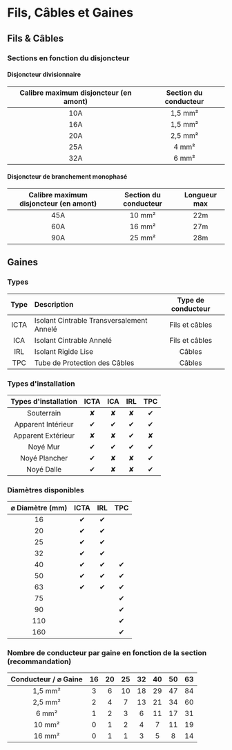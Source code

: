 
# Fils, Câbles et Gaines
## Fils & Câbles
### Sections en fonction du disjoncteur
#### Disjoncteur divisionnaire
| Calibre maximum disjoncteur (en amont) | Section du conducteur |
|:--:|:--:|
| 10A | 1,5 mm²|
| 16A | 1,5 mm²|
| 20A | 2,5 mm²|
| 25A | 4 mm²|
| 32A | 6 mm²|

#### Disjoncteur de branchement monophasé
| Calibre maximum disjoncteur (en amont)| Section du conducteur | Longueur max |
|:--:|:--:|:--:|
| 45A | 10 mm²| 22m |
| 60A | 16 mm²| 27m |
| 90A | 25 mm²| 28m |

## Gaines
### Types
|  **Type** | **Description** | **Type de conducteur** |
| :---: | :--- | :---: |
|  ICTA | Isolant Cintrable Transversalement Annelé | Fils et câbles |
|  ICA | Isolant Cintrable Annelé | Fils et câbles |
|  IRL | Isolant Rigide Lise | Câbles |
|  TPC | Tube de Protection des Câbles | Câbles |

### Types d'installation
|  **Types d'installation** | **ICTA** | **ICA** | **IRL** | **TPC** |
| :---: | :---: | :---: | :---: | :---: |
|  Souterrain | ✘ | ✘ | ✘ | ✔ |
|  Apparent Intérieur | ✔ | ✔ | ✔ | ✔ |
|  Apparent Extérieur | ✘ | ✘ | ✔ | ✘ |
|  Noyé Mur | ✔ | ✔ | ✔ | ✔ |
|  Noyé Plancher | ✔ | ✘ | ✘ | ✔ |
|  Noyé Dalle | ✔ | ✘ | ✘ | ✔ |

### Diamètres disponibles
|  ⌀ Diamètre (mm) | ICTA | IRL | TPC |
| :---: | :---: | :---: | :---: |
|  16 | ✔ | ✔ |  |
|  20 | ✔ | ✔ |  |
|  25 | ✔ | ✔ |  |
|  32 | ✔ | ✔ |  |
|  40 | ✔ | ✔ | ✔ |
|  50 | ✔ | ✔ | ✔ |
|  63 | ✔ | ✔ | ✔ |
|  75 |  |  | ✔ |
|  90 |  |  | ✔ |
|  110 |  |  | ✔ |
|  160 |  |  | ✔ |

### Nombre de conducteur par gaine en fonction de la section (recommandation)
|  Conducteur / ⌀ Gaine | 16 | 20 | 25 | 32 | 40 | 50 | 63 |
| :---: | :---: | :---: | :---: | :---: | :---: | :---: | :---: |
|  1,5  mm² | 3 | 6 | 10 | 18 | 29 | 47 | 84 |
|  2,5  mm² | 2 | 4 | 7 | 13 | 21 | 34 | 60 |
|  6  mm² | 1 | 2 | 3 | 6 | 11 | 17 | 31 |
|  10  mm² | 0 | 1 | 2 | 4 | 7 | 11 | 19 |
|  16  mm² | 0 | 1 | 1 | 3 | 5 | 8 | 14 |